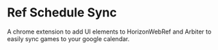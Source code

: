 # Ref Schedule Sync
A chrome extension to add UI elements to HorizonWebRef and Arbiter to easily sync games to your google calendar.